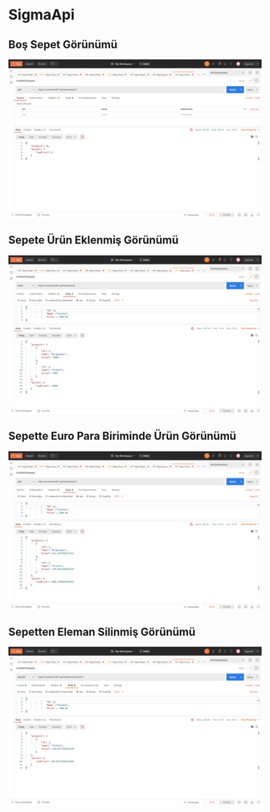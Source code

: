 # SigmaApi

## Boş Sepet Görünümü
![](https://github.com/gereniz/SigmaApi/blob/main/Ekran%20Resmi%202021-12-06%2016.48.23.png)

## Sepete Ürün Eklenmiş Görünümü
![](https://github.com/gereniz/SigmaApi/blob/main/Ekran%20Resmi%202021-12-06%2016.56.18.png)

## Sepette Euro Para Biriminde Ürün Görünümü
![](https://github.com/gereniz/SigmaApi/blob/main/Ekran%20Resmi%202021-12-06%2016.56.31.png)

## Sepetten Eleman Silinmiş Görünümü
![](https://github.com/gereniz/SigmaApi/blob/main/Ekran%20Resmi%202021-12-06%2016.56.47.png)

